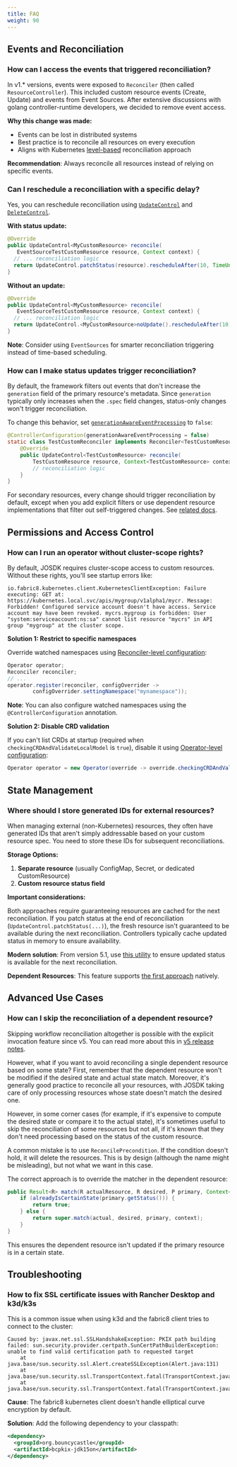 ```yaml
---
title: FAQ
weight: 90
---
```


## Events and Reconciliation

### How can I access the events that triggered reconciliation?

In v1.* versions, events were exposed to `Reconciler` (then called `ResourceController`). This included custom resource events (Create, Update) and events from Event Sources. After extensive discussions with golang controller-runtime developers, we decided to remove event access.

**Why this change was made:**
- Events can be lost in distributed systems
- Best practice is to reconcile all resources on every execution
- Aligns with Kubernetes [level-based](https://cloud.redhat.com/blog/kubernetes-operators-best-practices) reconciliation approach

**Recommendation**: Always reconcile all resources instead of relying on specific events.

### Can I reschedule a reconciliation with a specific delay?

Yes, you can reschedule reconciliation using [`UpdateControl`](https://github.com/java-operator-sdk/java-operator-sdk/blob/main/operator-framework-core/src/main/java/io/javaoperatorsdk/operator/api/reconciler/UpdateControl.java) and [`DeleteControl`](https://github.com/java-operator-sdk/java-operator-sdk/blob/main/operator-framework-core/src/main/java/io/javaoperatorsdk/operator/api/reconciler/DeleteControl.java).

**With status update:**
```java 
@Override
public UpdateControl<MyCustomResource> reconcile(
   EventSourceTestCustomResource resource, Context context) {
  // ... reconciliation logic
  return UpdateControl.patchStatus(resource).rescheduleAfter(10, TimeUnit.SECONDS);
}
```

**Without an update:**
```java 
@Override
public UpdateControl<MyCustomResource> reconcile(
   EventSourceTestCustomResource resource, Context context) {
  // ... reconciliation logic
  return UpdateControl.<MyCustomResource>noUpdate().rescheduleAfter(10, TimeUnit.SECONDS);
}
```

**Note**: Consider using `EventSources` for smarter reconciliation triggering instead of time-based scheduling.

### How can I make status updates trigger reconciliation?

By default, the framework filters out events that don't increase the `generation` field of the primary resource's metadata. Since `generation` typically only increases when the `.spec` field changes, status-only changes won't trigger reconciliation.

To change this behavior, set [`generationAwareEventProcessing`](https://github.com/operator-framework/java-operator-sdk/blob/main/operator-framework-core/src/main/java/io/javaoperatorsdk/operator/api/reconciler/ControllerConfiguration.java#L43) to `false`:

```java
@ControllerConfiguration(generationAwareEventProcessing = false)
static class TestCustomReconciler implements Reconciler<TestCustomResource> {
    @Override
    public UpdateControl<TestCustomResource> reconcile(
        TestCustomResource resource, Context<TestCustomResource> context) {
        // reconciliation logic
    }
}
```

For secondary resources, every change should trigger reconciliation by default, except when you add explicit filters or use dependent resource implementations that filter out self-triggered changes. See [related docs](../documentation/dependent-resource-and-workflows/dependent-resources.md#caching-and-event-handling-in-kubernetesdependentresource).

## Permissions and Access Control

### How can I run an operator without cluster-scope rights?

By default, JOSDK requires cluster-scope access to custom resources. Without these rights, you'll see startup errors like:

```plain
io.fabric8.kubernetes.client.KubernetesClientException: Failure executing: GET at: https://kubernetes.local.svc/apis/mygroup/v1alpha1/mycr. Message: Forbidden! Configured service account doesn't have access. Service account may have been revoked. mycrs.mygroup is forbidden: User "system:serviceaccount:ns:sa" cannot list resource "mycrs" in API group "mygroup" at the cluster scope.
```

**Solution 1: Restrict to specific namespaces**

Override watched namespaces using [Reconciler-level configuration](../configuration.md#reconciler-level-configuration):

```java
Operator operator;
Reconciler reconciler;
// ...
operator.register(reconciler, configOverrider ->
        configOverrider.settingNamespace("mynamespace"));
```

**Note**: You can also configure watched namespaces using the `@ControllerConfiguration` annotation.

**Solution 2: Disable CRD validation**

If you can't list CRDs at startup (required when `checkingCRDAndValidateLocalModel` is `true`), disable it using [Operator-level configuration](../configuration#operator-level-configuration):

```java
Operator operator = new Operator(override -> override.checkingCRDAndValidateLocalModel(false));
```

## State Management

### Where should I store generated IDs for external resources?

When managing external (non-Kubernetes) resources, they often have generated IDs that aren't simply addressable based on your custom resource spec. You need to store these IDs for subsequent reconciliations.

**Storage Options:**
1. **Separate resource** (usually ConfigMap, Secret, or dedicated CustomResource)
2. **Custom resource status field**

**Important considerations:**

Both approaches require guaranteeing resources are cached for the next reconciliation. If you patch status at the end of reconciliation (`UpdateControl.patchStatus(...)`), the fresh resource isn't guaranteed to be available during the next reconciliation. Controllers typically cache updated status in memory to ensure availability.

**Modern solution**: From version 5.1, use [this utility](../documentation/reconciler.md#making-sure-the-primary-resource-is-up-to-date-for-the-next-reconciliation) to ensure updated status is available for the next reconciliation.

**Dependent Resources**: This feature supports [the first approach](../documentation/dependent-resource-and-workflows/dependent-resources.md#external-state-tracking-dependent-resources) natively.

## Advanced Use Cases

### How can I skip the reconciliation of a dependent resource?

Skipping workflow reconciliation altogether is possible with the explicit invocation feature since v5. You can read more about this in [v5 release notes](https://javaoperatorsdk.io/blog/2025/01/06/version-5-released/#explicit-workflow-invocation).

However, what if you want to avoid reconciling a single dependent resource based on some state? First, remember that the dependent resource won't be modified if the desired state and actual state match. Moreover, it's generally good practice to reconcile all your resources, with JOSDK taking care of only processing resources whose state doesn't match the desired one.

However, in some corner cases (for example, if it's expensive to compute the desired state or compare it to the actual state), it's sometimes useful to skip the reconciliation of some resources but not all, if it's known that they don't need processing based on the status of the custom resource.

A common mistake is to use `ReconcilePrecondition`. If the condition doesn't hold, it will delete the resources. This is by design (although the name might be misleading), but not what we want in this case.

The correct approach is to override the matcher in the dependent resource:

```java
public Result<R> match(R actualResource, R desired, P primary, Context<P> context) {
    if (alreadyIsCertainState(primary.getStatus())) {
        return true;
    } else {
        return super.match(actual, desired, primary, context);
    }
}
```

This ensures the dependent resource isn't updated if the primary resource is in a certain state.

## Troubleshooting

### How to fix SSL certificate issues with Rancher Desktop and k3d/k3s

This is a common issue when using k3d and the fabric8 client tries to connect to the cluster:

```
Caused by: javax.net.ssl.SSLHandshakeException: PKIX path building failed: sun.security.provider.certpath.SunCertPathBuilderException: unable to find valid certification path to requested target
	at java.base/sun.security.ssl.Alert.createSSLException(Alert.java:131)
	at java.base/sun.security.ssl.TransportContext.fatal(TransportContext.java:352)
	at java.base/sun.security.ssl.TransportContext.fatal(TransportContext.java:295)
```

**Cause**: The fabric8 kubernetes client doesn't handle elliptical curve encryption by default.

**Solution**: Add the following dependency to your classpath:

```xml
<dependency>
  <groupId>org.bouncycastle</groupId>
  <artifactId>bcpkix-jdk15on</artifactId>
</dependency>
```
